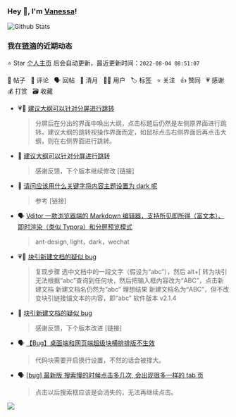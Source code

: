 ### Hey 👋, I'm [Vanessa](http://vanessa.b3log.org/)!

![Github Stats](https://github-readme-stats.vercel.app/api?username=Vanessa219&show_icons=true)

<!--events start -->

### 我在[链滴](https://ld246.com)的近期动态

⭐️ Star [个人主页](https://github.com/Vanessa219/Vanessa219) 后会自动更新，最近更新时间：`2022-08-04 08:51:07`

📝 帖子 &nbsp; 💬 评论 &nbsp; 🗣 回帖 &nbsp; 🌙 清月 &nbsp; 👨‍💻 用户 &nbsp; 🏷️ 标签 &nbsp; ⭐️ 关注 &nbsp; 👍 赞同 &nbsp; 💗 感谢 &nbsp; 💰 打赏 &nbsp; 🗃 收藏

* 💗📝 [建议大纲可以针对分屏进行跳转](https://ld246.com/article/1659514116432)

  > 分屏后在分出的界面中唤出大纲，点击标题后仍然是左侧原界面进行跳转。建议大纲的跳转视操作界面而定，如鼠标点击右侧界面后再点击大纲，则在右侧界面进行跳转。
* 💬 [建议大纲可以针对分屏进行跳转](https://ld246.com/article/1659514116432/comment/1659540605579#comments)

  > 感谢反馈，下个版本继续修改 [链接]
* 💬 [请问应该用什么关键字将内容主题设置为 dark 呢](https://ld246.com/article/1659490771436/comment/1659539883860#comments)

  > 参考 [链接]
* 🗣 [Vditor 一款浏览器端的 Markdown 编辑器，支持所见即所得（富文本）、即时渲染（类似 Typora）和分屏预览模式](https://ld246.com/article/1549638745630/comment/1659490439247#comments)

  > ant-design, light，dark，wechat
* 💗📝 [块引新建文档的疑似 bug](https://ld246.com/article/1659336189481)

  > 复现步骤 选中文档中的一段文字（假设为“abc”），然后 alt+[ 转为块引 无法根据“abc”查询到任何块，然后把输入框内容改为“ABC”，点击新建文档 新建文档名仍然为“abc” 理想结果 新建文档名为“ABC”，但不改变块引链接锚文本的内容，即“abc” 软件版本 v2.1.4
* 💬 [块引新建文档的疑似 bug](https://ld246.com/article/1659336189481/comment/1659369270582#comments)

  > 感谢反馈，下个版本改进 [链接]
* 🗣 [【Bug】桌面端和网页端超级块横排排版不生效](https://ld246.com/article/1659318001480/comment/1659321426669#comments)

  > 代码块需要开启换行设置，不然的话会被撑大。
* 🗣 [[bug] 最新版 搜索慢的时候点击多几次, 会出现很多一样的 tab 页](https://ld246.com/article/1659148175213/comment/1659336556914#comments)

  > 点击以后搜索框应该是会消失的，无法再继续点击。


<!--events end -->

<a title="Hits" target="_blank" href="https://github.com/Vanessa219/Vanessa219"><img src="https://hits.b3log.org/Vanessa219/Vanessa219.svg"></a>
